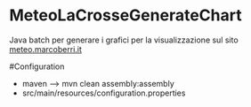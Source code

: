 # MeteoLaCrosseGenerateChart

Java batch per generare i grafici per la visualizzazione sul sito [meteo.marcoberri.it](http://meteo.marcoberri.it)


#Configuration

* maven --> mvn clean assembly:assembly
* src/main/resources/configuration.properties
